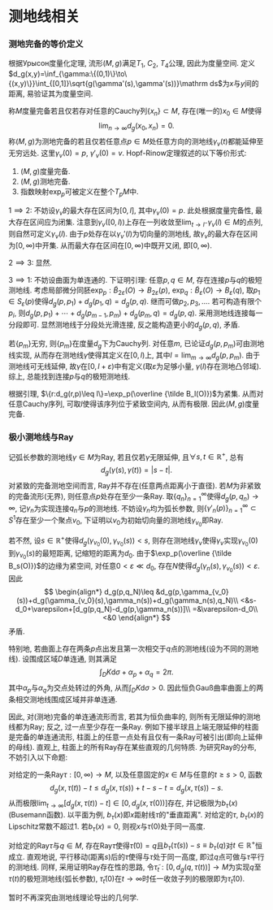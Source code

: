 # 测地线相关

### 测地完备的等价定义

根据Урысон度量化定理, 流形$(M,g)$满足$T_1$, $C_2$, $T_4$公理, 因此为度量空间. 定义$d_g(x,y)=\inf_{\gamma:\{(0,1)\}\to\{(x,y)\}}\int_{[0,1]}\sqrt{g(\gamma'(s),\gamma'(s))}\mathrm ds$为$x$与$y$间的距离, 易验证其为度量空间. 

称$M$度量完备若且仅若存对任意的Cauchy列$\{x_n\}\subset M$, 存在(唯一的)$x_0\in M$使得
$$
\lim_{n\to\infty}d_g(x_0,x_n)=0.
$$
称$(M,g)$为测地完备的若且仅若任意点$p\in M$处任意方向的测地线$\gamma_v(t)$都能延伸至无穷远处. 这里$\gamma_v(0)=p$, $\gamma'_v(0)=v$. Hopf-Rinow定理叙述的以下等价形式:

1. $(M,g)$度量完备.
2. $(M,g)$测地完备.
3. 指数映射$\exp_p$可被定义在整个$T_pM$中. 

$1\implies2$: 不妨设$\gamma_v$的最大存在区间为$[0,l]$, 其中$\gamma_v(0)=p$. 此处根据度量完备性, 最大存在区间应为闭集. 注意到$\gamma_v([0,l))$上存在一列收敛至$\lim_{t\to l^-}\gamma_v(l)\in M$的点列, 则自然可定义$\gamma_v(l)$. 由于$p$处存在以$\gamma_v'(l)$为切向量的测地线, 故$\gamma_v$的最大存在区间为$[0,\infty)$中开集. 从而最大存在区间在$[0,\infty)$中既开又闭, 即$[0,\infty)$.

$2\implies 3$: 显然.

$3\implies 1$: 不妨设曲面为单连通的. 下证明引理: 任意$p,q\in M$, 存在连接$p$与$q$的极短测地线. 考虑局部微分同胚$\exp_p:\tilde B_{2\varepsilon}(O)\to B_{2\varepsilon}(p)$, $\exp_q:\tilde B_{\varepsilon}(O)\to B_\varepsilon(q)$, 取$p_1\in S_\varepsilon(p)$使得$d_g(p,p_1)+d_g(p_1,q)=d_g(p,q)$. 继而可做$p_2,p_3,\ldots$. 若可构造有限个$p_i$, 则$d_g(p,p_1)+\cdots+d_g(p_{m-1},p_m)+d_g(p_m,q)=d_g(p,q)$. 采用测地线连接每一分段即可. 显然测地线于分段处光滑连接, 反之能构造更小的$d_g(p,q)$, 矛盾.

若$\{p_m\}$无穷, 则$\{p_m\}$在度量$d_g$下为Cauchy列. 对任意$m$, 已论证$d_g(p,p_m)$可由测地线实现, 从而存在测地线$\gamma$使得其定义在$[0,l)$上, 其中$l=\lim_{m\to\infty} d_g(p,p_m)$. 由于测地线可无线延伸, 故$\gamma$在$[0,l+\varepsilon)$中有定义(取$\varepsilon$为足够小量, $\gamma(l)$存在测地凸邻域). 综上, 总能找到连接$p$与$q$的极短测地线. 

根据引理, $\{r:d_g(r,p)\leq l\}=\exp_p(\overline {\tilde B_l(O)})$为紧集. 从而对任意Cauchy序列, 可取$l$使得该序列位于紧致空间内, 从而有极限. 因此$(M,g)$度量完备. 

### 极小测地线与Ray

记弧长参数的测地线$\gamma\in M$为Ray, 若且仅若$\gamma$无限延伸, 且$\forall s,t\in\mathbb R^+$, 总有
$$
d_g(\gamma(s),\gamma(t))=|s-t|.
$$
对紧致的完备测地空间而言, Ray并不存在(任意两点距离小于直径). 若$M$为非紧致的完备流形(无界), 则任意点$p$处存在至少一条Ray. 取$\{q_n\}_{n=1}^\infty$使得$d_g(p,q_n)\to\infty$, 记$\gamma_n$为实现连接$q_n$与$p$的测地线. 不妨设$\gamma_n$均为弧长参数, 则$\{\gamma'_n(p)\}_{n=1}^\infty\subset S^1$存在至少一个聚点$v_0$, 下证明以$v_0$为初始切向量的测地线$\gamma_{v_0}$即Ray.

若不然, 设$s\in \mathbb R^+$使得$d_g(\gamma_{v_0}(0),\gamma_{v_0}(s))<s$, 则存在测地线$\gamma_{v}$使得$\gamma_v$实现$\gamma_{v_0}(0)$到$\gamma_{v_0}(s)$的最短距离, 记缩短的距离为$d_0$. 由于$\exp_p(\overline {\tilde B_s(O)})$的边缘为紧空间, 对任意$0<\varepsilon\ll d_0$, 存在$N$使得$d_g(\gamma_n(s),\gamma_{v_0}(s))<\varepsilon$. 因此
$$
\begin{align*}
d_g(p,q_N)\leq &d_g(p,\gamma_{v_0}(s))+d_g(\gamma_{v_0}(s),\gamma_n(s))+d_g(\gamma_n(s),q_N)\\
<&s-d_0+\varepsilon+[d_g(p,q_N)-d_g(p,\gamma_n(s))]\\
=&\varepsilon-d_0\\
<&0
\end{align*}
$$
矛盾. 

特别地, 若曲面上存在两条$p$点出发且第一次相交于$q$点的测地线(设为不同的测地线). 设围成区域$D$单连通, 则其满足
$$
\int_DK\mathrm d\sigma+\alpha_p+\alpha_q=2\pi.
$$
其中$\alpha_p$与$\alpha_q$为交点处转过的外角, 从而$\int_D K\mathrm d\sigma> 0$. 因此恒负Gauß曲率曲面上的两条相交测地线围成区域并非单连通. 

因此, 对(测地)完备的单连通流形而言, 若其为恒负曲率的, 则所有无限延伸的测地线都为Ray; 反之, 过一点至少存在一条Ray. 例如下接半球且上端无限延伸的柱面是完备的单连通流形, 柱面上的任意一点处有且仅有一条Ray可被引出(即向上延伸的母线). 直观上, 柱面上的所有Ray存在某些直观的几何特质. 为研究Ray的分布, 不妨引入以下命题:

对给定的一条Ray$\tau:[0,\infty)\to M$, 以及任意固定的$x\in M$与任意的$t\geq s>0$, 函数
$$
d_g(x,\tau(t))-t\leq d_g(x,\tau(s))+t-s-t=d_g(x,\tau(s))-s.
$$
从而极限$\lim_{t\to\infty}[d_g(x,\tau(t))-t]\in[0,d_g(x,\tau(0))]$存在, 并记极限为$b_\tau(x)$(Busemann函数). 以平面为例, $b_\tau(x)$即$x$距射线$\tau$的"垂直距离". 对给定的$\tau$, $b_\tau(x)$的Lipschitz常数不超过$1$. 若$b_\tau(x)=0$, 则视$x$与$\tau(0)$处于同一高度. 

对给定的Ray$\tau$与$q\in M$, 存在Ray$\tilde \tau$使得$\tilde \tau(0)=q$且$b_{\tau}(\tilde \tau(s))-s\equiv b_{\tau}(q)$对$t\in\mathbb R^+$恒成立. 直观地说, 平行移动(距离$s$)后的$\tilde\tau$使得与$\tau$处于同一高度, 即过$q$点可做与$\tau$平行的测地线. 同样, 采用证明Ray存在性的思路, 令$\tilde\tau_t:[0,d_g(q,\tau(t))]\to M$为实现$q$至$\tau(t)$的极短测地线(弧长参数), $\tilde \tau_t(0)$在$t\to\infty$时任一收敛子列的极限即为$\tilde \tau _t(0)$. 

暂时不再深究由测地线理论导出的几何学. 